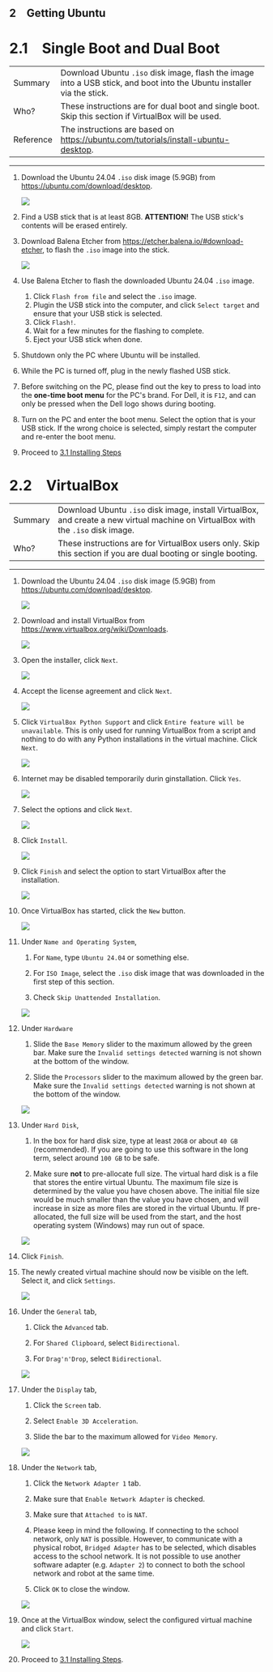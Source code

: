 2&emsp;Getting Ubuntu
---

# 2.1&emsp;Single Boot and Dual Boot
| | |
| -- | -- |
| Summary | Download Ubuntu `.iso` disk image, flash the image into a USB stick, and boot into the Ubuntu installer via the stick. | 
| Who? | These instructions are for dual boot and single boot. Skip this section if VirtualBox will be used. |
| Reference | The instructions are based on https://ubuntu.com/tutorials/install-ubuntu-desktop. |

---

1. Download the Ubuntu 24.04  `.iso` disk image (5.9GB) from https://ubuntu.com/download/desktop.
    
    ![](img/rb001.png)

2. Find a USB stick that is at least 8GB. **ATTENTION!** The USB stick's contents will be erased entirely.

3. Download Balena Etcher from https://etcher.balena.io/#download-etcher, to flash the `.iso` image into the stick.
    
    ![](img/rb002.png)

4. Use Balena Etcher to flash the downloaded Ubuntu 24.04 `.iso` image.
    1. Click `Flash from file` and select the `.iso` image.
    2. Plugin the USB stick into the computer, and click `Select target` and ensure that your USB stick is selected.
    3. Click `Flash!`.
    4. Wait for a few minutes for the flashing to complete.
    5. Eject your USB stick when done.

5. Shutdown only the PC where Ubuntu will be installed.

6. While the PC is turned off, plug in the newly flashed USB stick.

7. Before switching on the PC, please find out the key to press to load into the **one-time boot menu** for the PC's brand. For Dell, it is `F12`, and can only be pressed when the Dell logo shows during booting. 

8. Turn on the PC and enter the boot menu. Select the option that is your USB stick. If the wrong choice is selected, simply restart the computer and re-enter the boot menu.

9. Proceed to [3.1 Installing Steps](03_Installing_Ubuntu.md#31installation-steps)

# 2.2&emsp;VirtualBox
| | |
| -- | -- |
| Summary | Download Ubuntu `.iso` disk image, install VirtualBox, and create a new virtual machine on VirtualBox with the `.iso` disk image. | 
| Who? | These instructions are for VirtualBox users only. Skip this section if you are dual booting or single booting. |

---

1. Download the Ubuntu 24.04  `.iso` disk image (5.9GB) from https://ubuntu.com/download/desktop.
    
    ![](img/rb001.png)

2. Download and install VirtualBox from https://www.virtualbox.org/wiki/Downloads.

    ![](img/rb010.png)

3. Open the installer, click `Next`.

    ![](img/rb011.png)

4. Accept the license agreement and click `Next`.

    ![](img/rb012.png)

5. Click `VirtualBox Python Support` and click `Entire feature will be unavailable`. This is only used for running VirtualBox from a script and nothing to do with any Python installations in the virtual machine. Click `Next`.

    ![](img/rb013.png)

6. Internet may be disabled temporarily durin ginstallation. Click `Yes`.

    ![](img/rb014.png)

7. Select the options and click `Next`.

    ![](img/rb015.png)

8. Click `Install`.

    ![](img/rb016.png)

9. Click `Finish` and select the option to start VirtualBox after the installation.

    ![](img/rb017.png)

10. Once VirtualBox has started, click the `New` button.

    ![](img/rb020.png)

11. Under `Name and Operating System`,
    1. For `Name`, type `Ubuntu 24.04` or something else.
    
    2. For `ISO Image`, select the `.iso` disk image that was downloaded in the first step of this section.

    3. Check `Skip Unattended Installation`.

    ![](img/rb021.png)

12. Under `Hardware`

    1. Slide the `Base Memory` slider to the maximum allowed by the green bar. Make sure the `Invalid settings detected` warning is not shown at the bottom of the window.

    2. Slide the `Processors` slider to the maximum allowed by the green bar. Make sure the `Invalid settings detected` warning is not shown at the bottom of the window.

    ![](img/rb022.png)

13. Under `Hard Disk`,

    1. In the box for hard disk size, type at least `20GB` or about `40 GB` (recommended). If you are going to use this software in the long term, select around `100 GB` to be safe. 

    2. Make sure **not** to pre-allocate full size. The virtual hard disk is a file that stores the entire virtual Ubuntu. The maximum file size is determined by the value you have chosen above. The initial file size would be much smaller than the value you have chosen, and will increase in size as more files are stored in the virtual Ubuntu. If pre-allocated, the full size will be used from the start, and the host operating system (Windows) may run out of space.

    ![](img/rb023.png)

14. Click `Finish`.

15. The newly created virtual machine should now be visible on the left. Select it, and click `Settings`. 

    ![](img/rb024.png)

16. Under the `General` tab, 
    
    1. Click the `Advanced` tab.

    2. For `Shared Clipboard`, select `Bidirectional`.

    3. For `Drag'n'Drop`, select `Bidirectional`.

    ![](img/rb025.png)

17. Under the `Display` tab,

    1. Click the `Screen` tab.

    2. Select `Enable 3D Acceleration`.

    3. Slide the bar to the maximum allowed for `Video Memory`.

    ![](img/rb026.png)

18. Under the `Network` tab,

    1. Click the `Network Adapter 1` tab.

    2. Make sure that `Enable Network Adapter` is checked.

    3. Make sure that `Attached to` is `NAT`. 
    
    4. Please keep in mind the following. If connecting to the school network, only `NAT` is possible. However, to communicate with a physical robot, `Bridged Adapter` has to be selected, which disables access to the school network. It is not possible to use another software adapter (e.g. `Adapter 2`) to connect to both the school network and robot at the same time.

    5. Click `OK` to close the window.

    ![](img/rb027.png)

19. Once at the VirtualBox window, select the configured virtual machine and click `Start`.

    ![](img/rb028.png)

20. Proceed to [3.1 Installing Steps](03_Installing_Ubuntu.md#31installation-steps).
